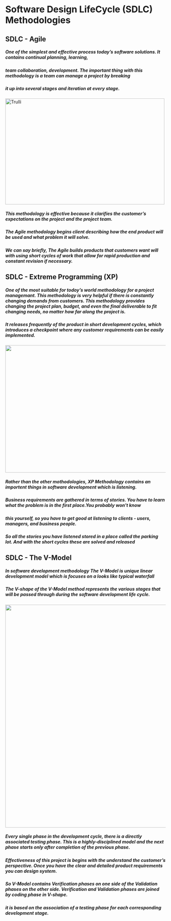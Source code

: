 # Software Design LifeCycle (SDLC) Methodologies
## SDLC - Agile
##### One of the simplest and effective process today’s software solutions. It contains continual planning, learning, 
##### team collaboration, development. The important thing with this methodology is a team can manage a project by breaking 
##### it up into several stages and iteration at every stage.

<img src="https://miro.medium.com/max/470/0*fHGD69p_F7A1-f_C.png" alt="Trulli" width="500" height="333">

##### This methodology is effective because it clarifies the customer’s expectations on the project and the project team. 
##### The Agile methodology begins client describing how the end product will be used and what problem it will solve. 
##### We can say briefly, The Agile builds products that customers want will with using short cycles of work that allow for rapid production and constant revision if necessary.


## SDLC -  Extreme Programming (XP)

##### One of the most suitable for todoy’s world methodology for a project managemant. This methodology is very helpful if there is constantly changing demands from customers. This methodology provides changing the project plan, budget, and even the final deliverable to fit changing needs, no matter how far along the project is. 
##### It releases frequently of the product in short development cycles, which introduces a checkpoint where any customer requirements can be easily implemented.

<img src="https://www.guru99.com/images/11-2014/agile_Processesv1_5.png"  width="750" height="400">

##### Rather than the other mothodologies, XP Methodology contains an importent things in software development which is listening.
##### Business requirements are gathered in terms of stories. You have to learn what the problem is in the first place.You probably won't know 
##### this yourself, so you have to get good at listening to clients - users, managers, and business people. 
##### So all the stories you have listened stored in a place called the parking lot. And with the short cycles these are solved and released


## SDLC - The V-Model

##### In software development methodology The V-Model is unique linear development model which is focuses on a looks like typical waterfall
##### The V-shape of the V-Model method represents the various stages that will be passed through during the software development life cycle.

<img src="https://www.tutorialspoint.com/sdlc/images/sdlc_v_model.jpg"  width="650" height="700">

##### Every single phase in the development cycle, there is a directly associated testing phase. This is a highly-disciplined model and the next phase starts only after completion of the previous phase.
##### Effectiveness of this project is begins with the understand the customer’s perspective. Once you have the clear and detailed product requirements you can design system.
##### So V-Model contains Verification phases on one side of the Validation phases on the other side. Verification and Validation phases are joined by coding phase in V-shape.
##### it is based on the association of a testing phase for each corresponding development stage.


